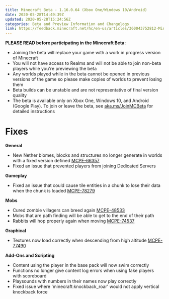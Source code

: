 ```yaml
---
title: Minecraft Beta - 1.16.0.64 (Xbox One/Windows 10/Android)
date: 2020-05-28T14:49:39Z
updated: 2020-05-28T15:24:56Z
categories: Beta and Preview Information and Changelogs
link: https://feedback.minecraft.net/hc/en-us/articles/360043752812-Minecraft-Beta-1-16-0-64-Xbox-One-Windows-10-Android-
---
```


**PLEASE READ before participating in the Minecraft Beta:**

- Joining the beta will replace your game with a work in progress version of Minecraft
- You will not have access to Realms and will not be able to join non-beta players while you're previewing the beta
- Any worlds played while in the beta cannot be opened in previous versions of the game so please make copies of worlds to prevent losing them
- Beta builds can be unstable and are not representative of final version quality
- The beta is available only on Xbox One, Windows 10, and Android (Google Play). To join or leave the beta, see [aka.ms/JoinMCBeta](https://aka.ms/JoinMCBeta) for detailed instructions

# Fixes

**General**

- New Nether biomes, blocks and structures no longer generate in worlds with a fixed version defined [MCPE-66357](https://bugs.mojang.com/browse/MCPE-66357) 
- Fixed an issue that prevented players from joining Dedicated Servers 

**Gameplay**

- Fixed an issue that could cause tile entities in a chunk to lose their data when the chunk is loaded [MCPE-78279](https://bugs.mojang.com/browse/MCPE-78279)

**Mobs**

- Cured zombie villagers can breed again [MCPE-48533](https://bugs.mojang.com/browse/MCPE-48533)
- Mobs that are path finding will be able to get to the end of their path
- Rabbits will hop properly again when moving [MCPE-74537](https://bugs.mojang.com/browse/MCPE-74537) 

**Graphical**

- Textures now load correctly when descending from high altitude [MCPE-77490](https://bugs.mojang.com/browse/MCPE-77490) 

**Add-Ons and Scripting**

- Content using the player in the base pack will now swim correctly 
- Functions no longer give content log errors when using fake players with scoreboard 
- Playsounds with numbers in their names now play correctly
- Fixed issue where 'minecraft:knockback_roar' would not apply vertical knockback force
